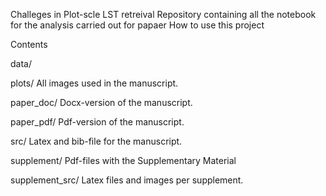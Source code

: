 Challeges in Plot-scle LST retreival
Repository containing all the notebook for the analysis  carried out for papaer
How to use this project

Contents


data/


plots/ All images used in the manuscript.





paper_doc/ Docx-version of the manuscript.


paper_pdf/ Pdf-version of the manuscript.


src/ Latex and bib-file for the manuscript.


supplement/ Pdf-files with the Supplementary Material


supplement_src/ Latex files and images per supplement.



